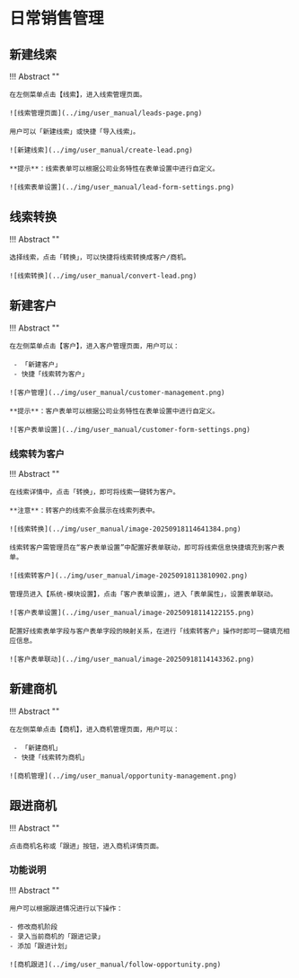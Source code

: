 # 日常销售管理

## 新建线索
!!! Abstract ""

    在左侧菜单点击【线索】，进入线索管理页面。

    ![线索管理页面](../img/user_manual/leads-page.png)

    用户可以「新建线索」或快捷「导入线索」。

    ![新建线索](../img/user_manual/create-lead.png)

    **提示**：线索表单可以根据公司业务特性在表单设置中进行自定义。

    ![线索表单设置](../img/user_manual/lead-form-settings.png)

## 线索转换
!!! Abstract ""

    选择线索，点击「转换」，可以快捷将线索转换成客户/商机。

    ![线索转换](../img/user_manual/convert-lead.png)

## 新建客户
!!! Abstract ""

    在左侧菜单点击【客户】，进入客户管理页面，用户可以：
     
     - 「新建客户」
     - 快捷「线索转为客户」

    ![客户管理](../img/user_manual/customer-management.png)

    **提示**：客户表单可以根据公司业务特性在表单设置中进行自定义。

    ![客户表单设置](../img/user_manual/customer-form-settings.png)

### 线索转为客户
!!! Abstract ""

    在线索详情中，点击「转换」，即可将线索一键转为客户。

    **注意**：转客户的线索不会展示在线索列表中。

    ![线索转换](../img/user_manual/image-20250918114641384.png)

    线索转客户需管理员在“客户表单设置”中配置好表单联动，即可将线索信息快捷填充到客户表单。

    ![线索转客户](../img/user_manual/image-20250918113810902.png)

    管理员进入【系统-模块设置】，点击「客户表单设置」，进入「表单属性」，设置表单联动。

    ![客户表单设置](../img/user_manual/image-20250918114122155.png)

    配置好线索表单字段与客户表单字段的映射关系，在进行「线索转客户」操作时即可一键填充相应信息。

    ![客户表单联动](../img/user_manual/image-20250918114143362.png)

## 新建商机
!!! Abstract ""

    在左侧菜单点击【商机】，进入商机管理页面，用户可以：

     - 「新建商机」
     - 快捷「线索转为商机」

    ![商机管理](../img/user_manual/opportunity-management.png)
 

## 跟进商机
!!! Abstract ""

    点击商机名称或「跟进」按钮，进入商机详情页面。

### 功能说明

!!! Abstract ""

    用户可以根据跟进情况进行以下操作：

    - 修改商机阶段
    - 录入当前商机的「跟进记录」
    - 添加「跟进计划」

    ![商机跟进](../img/user_manual/follow-opportunity.png)